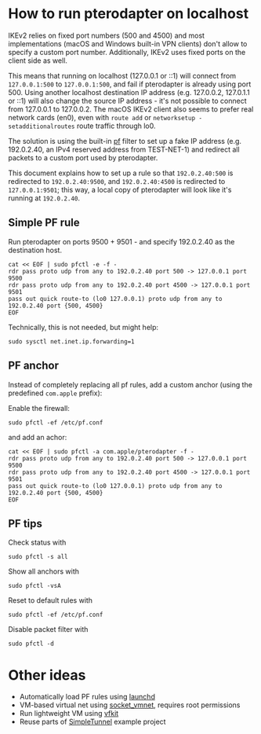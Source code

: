# How to run pterodapter on localhost

IKEv2 relies on fixed port numbers (500 and 4500) and most implementations (macOS and Windows built-in VPN clients) don't allow to specify a custom port number.
Additionally, IKEv2 uses fixed ports on the client side as well.

This means that running on localhost (127.0.0.1 or ::1) will connect from `127.0.0.1:500` to `127.0.0.1:500`, and fail if pterodapter is already using port 500.
Using another localhost destination IP address (e.g. 127.0.0.2, 127.0.1.1 or ::1) will also change the source IP address - it's not possible to connect from 127.0.0.1 to 127.0.0.2.
The macOS IKEv2 client also seems to prefer real network cards (en0), even with `route add` or `networksetup -setadditionalroutes` route traffic through lo0.

The solution is using the built-in [pf](https://www.openbsd.org/faq/pf/index.html) filter to set up a fake IP address (e.g. 192.0.2.40, an IPv4 reserved address from TEST-NET-1) and redirect all packets to a custom port used by pterodapter.

This document explains how to set up a rule so that `192.0.2.40:500` is redirected to `192.0.2.40:9500`, and `192.0.2.40:4500` is redirected to `127.0.0.1:9501`; this way, a local copy of pterodapter will look like it's running at `192.0.2.40`.


## Simple PF rule

Run pterodapter on ports 9500 + 9501 - and specify 192.0.2.40 as the destination host.

```shell
cat << EOF | sudo pfctl -e -f -
rdr pass proto udp from any to 192.0.2.40 port 500 -> 127.0.0.1 port 9500
rdr pass proto udp from any to 192.0.2.40 port 4500 -> 127.0.0.1 port 9501
pass out quick route-to (lo0 127.0.0.1) proto udp from any to 192.0.2.40 port {500, 4500}
EOF
```

Technically, this is not needed, but might help:

```shell
sudo sysctl net.inet.ip.forwarding=1
```

## PF anchor

Instead of completely replacing all pf rules, add a custom anchor (using the predefined `com.apple` prefix):

Enable the firewall:

```shell
sudo pfctl -ef /etc/pf.conf
```

and add an achor:

```shell
cat << EOF | sudo pfctl -a com.apple/pterodapter -f -
rdr pass proto udp from any to 192.0.2.40 port 500 -> 127.0.0.1 port 9500
rdr pass proto udp from any to 192.0.2.40 port 4500 -> 127.0.0.1 port 9501
pass out quick route-to (lo0 127.0.0.1) proto udp from any to 192.0.2.40 port {500, 4500}
EOF
```

## PF tips

Check status with

```shell
sudo pfctl -s all
```

Show all anchors with

```shell
sudo pfctl -vsA
```

Reset to default rules with

```shell
sudo pfctl -ef /etc/pf.conf
```

Disable packet filter with

```shell
sudo pfctl -d
```
# Other ideas

* Automatically load PF rules using [launchd](https://apple.stackexchange.com/a/429972)
* VM-based virtual net using [socket_vmnet](https://lima-vm.io/docs/config/network/), requires root permissions
* Run lightweight VM using [vfkit](https://github.com/crc-org/vfkit)
* Reuse parts of [SimpleTunnel](https://developer.apple.com/library/archive/samplecode/SimpleTunnel/Introduction/Intro.html) example project

